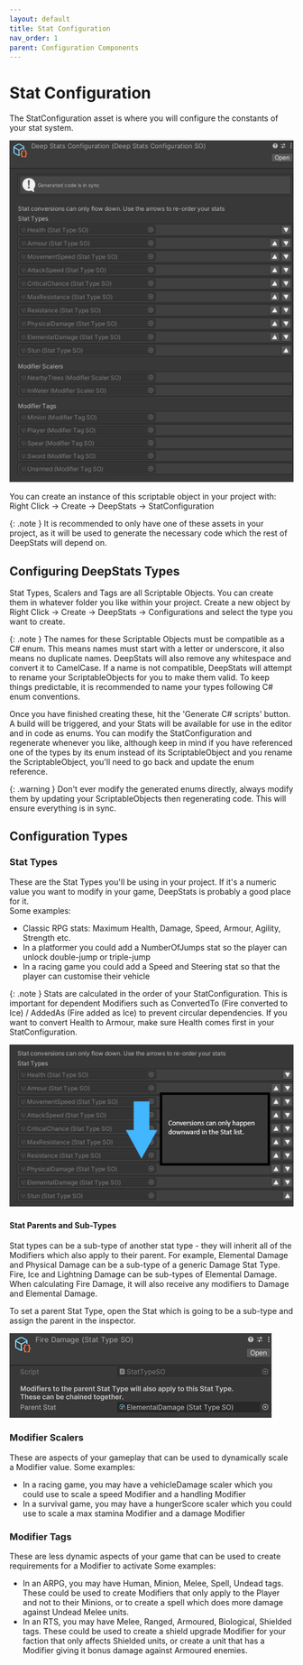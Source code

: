 ```yaml
---
layout: default
title: Stat Configuration
nav_order: 1
parent: Configuration Components
---
```


# Stat Configuration

The StatConfiguration asset is where you will configure the constants of your stat system.

![example configuration](../../images/statConfiguration.jpg)

You can create an instance of this scriptable object in your project with:\
Right Click -> Create -> DeepStats -> StatConfiguration

{: .note }
It is recommended to only have one of these assets in your project, as it will be used to generate the necessary code which the rest of DeepStats will depend on.

## Configuring DeepStats Types
Stat Types, Scalers and Tags are all Scriptable Objects. You can create them in whatever folder you like within your project. Create a new object by Right Click -> Create -> DeepStats -> Configurations and select the type you want to create.

{: .note }
The names for these Scriptable Objects must be compatible as a C# enum. This means names must start with a letter or underscore, it also means no duplicate names. DeepStats will also remove any whitespace and convert it to CamelCase. If a name is not compatible, DeepStats will attempt to rename your ScriptableObjects for you to make them valid. To keep things predictable, it is recommended to name your types following C# enum conventions.

Once you have finished creating these, hit the 'Generate C# scripts' button. A build will be triggered, and your Stats will be available for use in the editor and in code as enums. You can modify the StatConfiguration and regenerate whenever you like, although keep in mind if you have referenced one of the types by its enum instead of its ScriptableObject and you rename the ScriptableObject, you'll need to go back and update the enum reference.

{: .warning }
Don't ever modify the generated enums directly, always modify them by updating your ScriptableObjects then regenerating code. This will ensure everything is in sync.

## Configuration Types

### Stat Types
These are the Stat Types you'll be using in your project. If it's a numeric value you want to modify in your game, DeepStats is probably a good place for it.\
Some examples:
- Classic RPG stats: Maximum Health, Damage, Speed, Armour, Agility, Strength etc.
- In a platformer you could add a NumberOfJumps stat so the player can unlock double-jump or triple-jump
- In a racing game you could add a Speed and Steering stat so that the player can customise their vehicle

{: .note }
Stats are calculated in the order of your StatConfiguration. This is important for dependent Modifiers such as ConvertedTo (Fire converted to Ice) / AddedAs (Fire added as Ice) to prevent circular dependencies. If you want to convert Health to Armour, make sure Health comes first in your StatConfiguration.

![dependent rule](../../images/dependentRule.jpg)

#### Stat Parents and Sub-Types
Stat types can be a sub-type of another stat type - they will inherit all of the Modifiers which also apply to their parent. For example, Elemental Damage and Physical Damage can be a sub-type of a generic Damage Stat Type. Fire, Ice and Lightning Damage can be sub-types of Elemental Damage. When calculating Fire Damage, it will also receive any modifiers to Damage and Elemental Damage.

To set a parent Stat Type, open the Stat which is going to be a sub-type and assign the parent in the inspector.

![stat parent](../../images/statParent.png)


### Modifier Scalers
These are aspects of your gameplay that can be used to dynamically scale a Modifier value.
Some examples:
- In a racing game, you may have a vehicleDamage scaler which you could use to scale a speed Modifier and a handling Modifier
- In a survival game, you may have a hungerScore scaler which you could use to scale a max stamina Modifier and a damage Modifier

### Modifier Tags
These are less dynamic aspects of your game that can be used to create requirements for a Modifier to activate
Some examples:
- In an ARPG, you may have Human, Minion, Melee, Spell, Undead tags. These could be used to create Modifiers that only apply to the Player and not to their Minions, or to create a spell which does more damage against Undead Melee units.
- In an RTS, you may have Melee, Ranged, Armoured, Biological, Shielded tags. These could be used to create a shield upgrade Modifier for your faction that only affects Shielded units, or create a unit that has a Modifier giving it bonus damage against Armoured enemies.